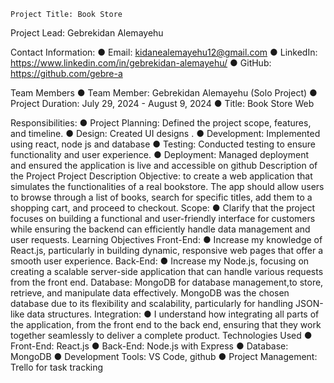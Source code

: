 	Project Title: Book Store
Project Lead: Gebrekidan Alemayehu


Contact Information:
● Email: kidanealemayehu12@gmail.com
● LinkedIn: https://www.linkedin.com/in/gebrekidan-alemayehu/
● GitHub: https://github.com/gebre-a


 Team Members
● Team Member: Gebrekidan Alemayehu (Solo Project)
● Project Duration: July 29, 2024 - August 9, 2024
● Title: Book Store Web

Responsibilities:
● Project Planning: Defined the project scope, features, and timeline.
● Design: Created UI designs .
● Development: Implemented using react, node js and database
● Testing: Conducted testing to ensure functionality and user experience.
● Deployment: Managed deployment and ensured the application is live and accessible on github
 Description of the Project
Project Description
Objective:
to create a web application that simulates the functionalities of a real bookstore. The app should allow users to browse through a list of 
books, search for specific titles, add them to a shopping cart, and proceed to checkout.
Scope:
● Clarify that the project focuses on building a functional and user-friendly interface for customers while ensuring the backend can efficiently 
handle data management and user requests.
 Learning Objectives
Front-End:
● Increase my knowledge of React.js, particularly in building dynamic, responsive web pages that offer a smooth user experience.
Back-End:
● Increase my Node.js, focusing on creating a scalable server-side application that can handle various requests from the front end.
Database:
MongoDB for database management,to store, retrieve, and manipulate data effectively.
MongoDB was the chosen database due to its flexibility and scalability, particularly for 
handling JSON-like data structures.
Integration:
● I understand how integrating all parts of the application, from the front end to the 
back end, ensuring that they work together seamlessly to deliver a complete product.
Technologies Used
● Front-End: React.js
● Back-End: Node.js with Express
● Database: MongoDB
● Development Tools: VS Code, github
● Project Management: Trello for task tracking
